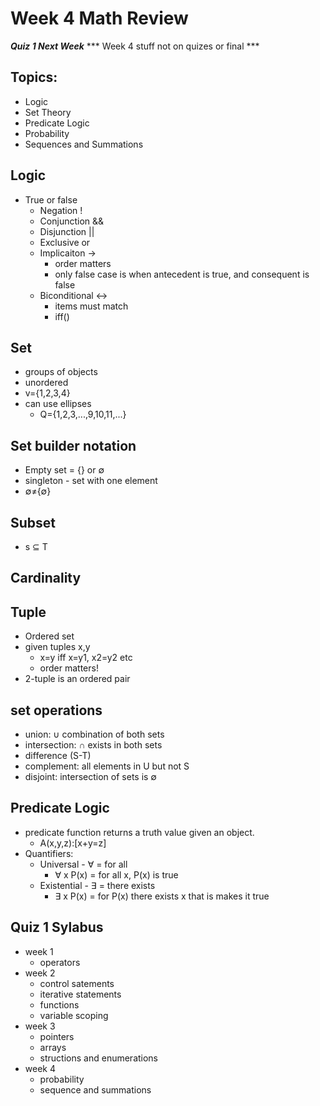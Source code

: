 # Week 4 Math Review

***Quiz 1 Next Week***
*** Week 4 stuff not on quizes or final ***

## Topics:
- Logic
- Set Theory
- Predicate Logic
- Probability
- Sequences and Summations

## Logic
- True or false
  - Negation !
  - Conjunction &&
  - Disjunction ||
  - Exclusive or
  - Implicaiton &rarr;
    - order matters
    - only false case is when antecedent is true, and consequent is false
  - Biconditional &harr;
    - items must match
    - iff()

## Set
  - groups of objects
  - unordered
  - v={1,2,3,4}
  - can use ellipses
    - Q={1,2,3,...,9,10,11,...}

## Set builder notation
- Empty set = {} or &empty;
- singleton - set with one element
- &empty;&ne;{&empty;}

## Subset 
- s &sube; T 

## Cardinality

## Tuple
- Ordered set
- given tuples x,y
  - x=y iff x=y1, x2=y2 etc
  - order matters!
- 2-tuple is an ordered pair

## set operations
- union: &cup; combination of both sets
- intersection: &cap; exists in both sets
- difference (S-T)
- complement: all elements in U but not S
- disjoint: intersection of sets is &empty;

## Predicate Logic
- predicate function returns a truth value given an object.
  - A(x,y,z):[x+y=z]
- Quantifiers:
  - Universal - &forall; = for all
    - &forall; x P(x) = for all x, P(x) is true
  - Existential - &exist; = there exists
    - &exist; x P(x) = for P(x) there exists x that is makes it true


## Quiz 1 Sylabus
- week 1
  - operators
- week 2
  - control satements
  - iterative statements
  - functions
  - variable scoping
- week 3
  - pointers
  - arrays
  - structions and enumerations
- week 4
  - probability
  - sequence and summations